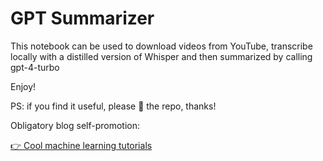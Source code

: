 # GPT Summarizer

This notebook can be used to download videos from YouTube, transcribe locally with a distilled version of Whisper and then summarized by calling gpt-4-turbo

Enjoy!

PS: if you find it useful, please 🌟 the repo, thanks!

Obligatory blog self-promotion:

[👉 Cool machine learning tutorials](https://forecastegy.com/tags/machine-learning/)
